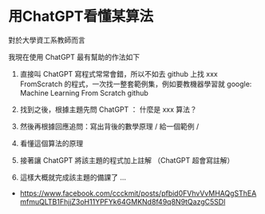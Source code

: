 # 用ChatGPT看懂某算法

對於大學資工系教師而言

我現在使用 ChatGPT 最有幫助的作法如下

1. 直接叫 ChatGPT 寫程式常常會錯，所以不如去 github 上找 xxx FromScratch 的程式，一次找一整套範例集，例如要教機器學習就 google: Machine Learning From Scratch github

2. 找到之後，根據主題先問 ChatGPT ： 什麼是 xxx 算法？

3. 然後再根據回應追問：寫出背後的數學原理 / 給一個範例 / 

4. 看懂這個算法的原理

5. 接著讓 ChatGPT 將該主題的程式加上註解  （ChatGPT 超會寫註解）

6. 這樣大概就完成該主題的備課了 ...

* https://www.facebook.com/ccckmit/posts/pfbid0FVhvVvMHAQgSThEAmfmuQLTB1FhjjZ3oH11YPFYk64GMKNd8f49q8N9tQazgC5SDl

